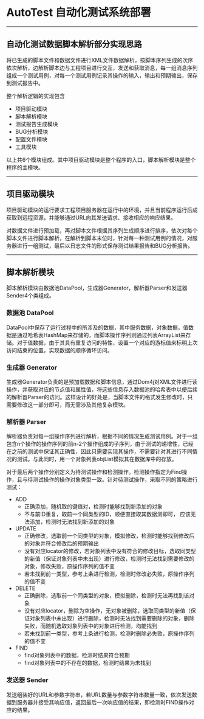 # AutoTest 自动化测试系统部署

---
## 自动化测试数据脚本解析部分实现思路

将已生成的脚本文件和数据文件进行XML文件数据解析，按脚本序列生成的次序依次解析，边解析脚本边与工程项目进行交互，发送和获取消息，每一组消息序列组成一个测试用例，对每一个测试用例记录其操作的输入，输出和预期输出，保存到测试报告中。

整个解析逻辑的实现包含

* 项目驱动模块
* 脚本解析模块
* 测试报告生成模块
* BUG分析模块
* 配置文件模块
* 工具模块

以上共6个模块组成。其中项目驱动模块是整个程序的入口，脚本解析模块是整个程序的主模块。

---
## 项目驱动模块

项目驱动模块的运行要求工程项目服务器在运行中的环境，并且当前程序运行后成获取到远程资源，并能够通过URL向其发送请求、接收相应的响应结果。

对数据文件进行预加载，再对脚本文件根据其序列生成顺序进行排序，依次对每个脚本文件进行脚本解析，在解析到脚本末位时，针对每一种测试用例的情况，对服务器进行一组测试，最后以日志文件的形式保存测试结果报告和BUG分析报告。

---
## 脚本解析模块

脚本解析模块由数据池DataPool，生成器Generator，解析器Parser和发送器Sender4个类组成。
### 数据池 DataPool
DataPool中保存了运行过程中的所涉及的数据，其中服务数据，对象数据，值数据是通过哈希表HashMap来存储的，而脚本操作序列则通过列表ArrayList来存储。对于值数据，由于其具有重复访问的特性，设置一个对应的游标值来标明上次访问结束的位置，实现数据的顺序循环访问。
### 生成器 Generator
生成器Generator负责的是预加载数据和脚本信息，通过Dom4j对XML文件进行读操作，并获取对应的节点值和属性值，将这些信息存入数据池的哈希表中以便后续的解析器Parser的访问。这样设计的好处是，当脚本文件的格式发生修改时，只需要修改这一部分即可，而无需涉及其他复杂模块。
### 解析器 Parser
解析器负责对每一组操作序列进行解析，根据不同的情况生成测试用例。对于一组包含n个操作的操作序列的前n-2个操作组成的子序列，由于测试的递增性，已经在之前的测试中保证其正确性，因此只需要实现其操作，不需要针对其进行不同情况的测试。与此同时，用一个对象列表objList模拟其在数据库中的存放。

对于最后两个操作分别定义为待测试操作和检测操作。检测操作指定为Find操作，且与待测试操作的操作对象类型一致。针对待测试操作，采取不同的策略进行测试：

* ADD
  * 正确添加，随机取的键值对，检测时能够找到新添加的对象
  * 不与前ID重复，取前一个同类型的ID，顺便直接取其数据测即可， 应该无法添加，检测时无法找到新添加的对象
* UPDATE
  * 正确修改，选取前一个同类型的对象，模拟修改，检测时能够找到修改后的对象并符合修改后的预期输出
  * 没有对应locator的修改，若对象列表中没有符合的修改目标，选取同类型的新值（保证对象列表中未出现）进行修改，检测时无法找到需要修改的对象，修改失败，原操作序列的值不变
  * 若未找到前一类型，参考上条进行检测，检测时修改必失败，原操作序列的值不变
* DELETE
  * 正确删除，选取前一个同类型的对象，模拟删除，检测时无法再找到该对象
  * 没有对应locator，删除为空操作，无对象被删除，选取同类型的新值（保证对象列表中未出现）进行删除，检测时无法找到需要删除的对象，删除失败，而随机选取对象列表中的对象进行检测，均能找到
  * 若未找到前一类型，参考上条进行检测，检测时删除必失败，原操作序列的值不变
* FIND
  * find对象列表中的数据，检测时结果符合预期
  * find对象列表中的不存在的数据，检测时结果为未找到

### 发送器 Sender

发送组装好的URL和参数字符串，若URL数量与参数字符串数量一致，依次发送数据到服务器并接受其响应值，返回最后一次响应值的结果，即检测时FIND操作对应的结果。


